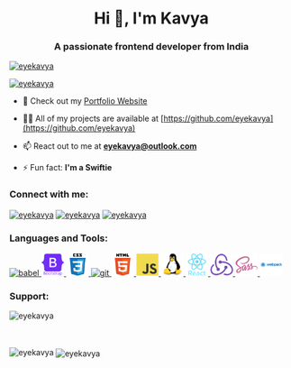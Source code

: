 <h1 align="center">Hi 👋, I'm Kavya</h1>
<h3 align="center">A passionate frontend developer from India</h3>

<p align="left"> <a href="https://github.com/ryo-ma/github-profile-trophy"><img src="https://github-profile-trophy.vercel.app/?username=eyekavya" alt="eyekavya" /></a> </p>

<p align="left"> <a href="https://twitter.com/eyekavya" target="blank"><img src="https://img.shields.io/twitter/follow/eyekavya?logo=twitter&style=for-the-badge" alt="eyekavya" /></a> </p>

- 🔭 Check out my [Portfolio Website](https://eyekavya.com)

- 👨‍💻 All of my projects are available at [https://github.com/eyekavya](https://github.com/eyekavya)

- 📫 React out to me at **eyekavya@outlook.com**

- ⚡ Fun fact: **I'm a Swiftie**

<h3 align="left">Connect with me:</h3>
<p align="left">
<a href="https://twitter.com/eyekavya" target="blank"><img align="center" src="https://raw.githubusercontent.com/rahuldkjain/github-profile-readme-generator/master/src/images/icons/Social/twitter.svg" alt="eyekavya" height="30" width="40" /></a>
<a href="https://linkedin.com/in/eyekavya" target="blank"><img align="center" src="https://raw.githubusercontent.com/rahuldkjain/github-profile-readme-generator/master/src/images/icons/Social/linked-in-alt.svg" alt="eyekavya" height="30" width="40" /></a>
<a href="https://instagram.com/eyekavya" target="blank"><img align="center" src="https://raw.githubusercontent.com/rahuldkjain/github-profile-readme-generator/master/src/images/icons/Social/instagram.svg" alt="eyekavya" height="30" width="40" /></a>
</p>

<h3 align="left">Languages and Tools:</h3>
<p align="left"> <a href="https://babeljs.io/" target="_blank" rel="noreferrer"> <img src="https://www.vectorlogo.zone/logos/babeljs/babeljs-icon.svg" alt="babel" width="40" height="40"/> </a> <a href="https://getbootstrap.com" target="_blank" rel="noreferrer"> <img src="https://raw.githubusercontent.com/devicons/devicon/master/icons/bootstrap/bootstrap-plain-wordmark.svg" alt="bootstrap" width="40" height="40"/> </a> <a href="https://www.w3schools.com/css/" target="_blank" rel="noreferrer"> <img src="https://raw.githubusercontent.com/devicons/devicon/master/icons/css3/css3-original-wordmark.svg" alt="css3" width="40" height="40"/> </a> <a href="https://git-scm.com/" target="_blank" rel="noreferrer"> <img src="https://www.vectorlogo.zone/logos/git-scm/git-scm-icon.svg" alt="git" width="40" height="40"/> </a> <a href="https://www.w3.org/html/" target="_blank" rel="noreferrer"> <img src="https://raw.githubusercontent.com/devicons/devicon/master/icons/html5/html5-original-wordmark.svg" alt="html5" width="40" height="40"/> </a> <a href="https://developer.mozilla.org/en-US/docs/Web/JavaScript" target="_blank" rel="noreferrer"> <img src="https://raw.githubusercontent.com/devicons/devicon/master/icons/javascript/javascript-original.svg" alt="javascript" width="40" height="40"/> </a> <a href="https://www.linux.org/" target="_blank" rel="noreferrer"> <img src="https://raw.githubusercontent.com/devicons/devicon/master/icons/linux/linux-original.svg" alt="linux" width="40" height="40"/> </a> <a href="https://reactjs.org/" target="_blank" rel="noreferrer"> <img src="https://raw.githubusercontent.com/devicons/devicon/master/icons/react/react-original-wordmark.svg" alt="react" width="40" height="40"/> </a> <a href="https://redux.js.org" target="_blank" rel="noreferrer"> <img src="https://raw.githubusercontent.com/devicons/devicon/master/icons/redux/redux-original.svg" alt="redux" width="40" height="40"/> </a> <a href="https://sass-lang.com" target="_blank" rel="noreferrer"> <img src="https://raw.githubusercontent.com/devicons/devicon/master/icons/sass/sass-original.svg" alt="sass" width="40" height="40"/> </a> <a href="https://webpack.js.org" target="_blank" rel="noreferrer"> <img src="https://raw.githubusercontent.com/devicons/devicon/d00d0969292a6569d45b06d3f350f463a0107b0d/icons/webpack/webpack-original-wordmark.svg" alt="webpack" width="40" height="40"/> </a> </p>

<h3 align="left">Support:</h3>
<p><a href="https://www.buymeacoffee.com/eyekavya"> <img align="left" src="https://cdn.buymeacoffee.com/buttons/v2/default-yellow.png" height="50" width="210" alt="eyekavya" /></a></p><br><br><br>

<p><img align="left" src="https://github-readme-stats.vercel.app/api?username=eyekavya&show_icons=true&locale=en" alt="eyekavya" /></p>

<p>&nbsp;<img align="center" src="https://github-readme-stats.vercel.app/api/top-langs?username=eyekavya&show_icons=true&locale=en&layout=compact" alt="eyekavya" /></p>
